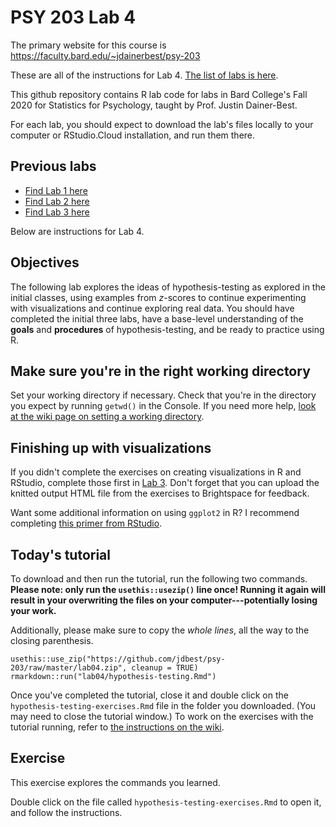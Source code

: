 # PSY 203 Lab 4

The primary website for this course is <https://faculty.bard.edu/~jdainerbest/psy-203>

These are all of the instructions for Lab 4. [The list of labs is here](../../.).

This github repository contains R lab code for labs in Bard College's Fall 2020 for Statistics for Psychology, taught by Prof. Justin Dainer-Best. 

For each lab, you should expect to download the lab's files locally to your computer or RStudio.Cloud installation, and run them there. 

## Previous labs

* [Find Lab 1 here](./01-lab-instructions.md)
* [Find Lab 2 here](./02-lab-instructions.md)
* [Find Lab 3 here](./03-lab-instructions.md)

Below are instructions for Lab 4.

## Objectives

The following lab explores the ideas of hypothesis-testing as explored in the initial classes, using examples from *z*-scores to continue experimenting with visualizations and continue exploring real data. You should have completed the initial three labs, have a base-level understanding of the **goals** and **procedures** of hypothesis-testing, and be ready to practice using R. 

## Make sure you're in the right working directory

Set your working directory if necessary. Check that you're in the directory you expect by running `getwd()` in the Console. If you need more help, [look at the wiki page on setting a working directory](../../wiki/setting-a-working-directory). 

## Finishing up with visualizations

If you didn't complete the exercises on creating visualizations in R and RStudio, complete those first in [Lab 3](./03-lab-instructions.md). Don't forget that you can upload the knitted output HTML file from the exercises to Brightspace for feedback. 

Want some additional information on using `ggplot2` in R? I recommend completing [this primer from RStudio](https://rstudio.cloud/learn/primers/1.1). 

## Today's tutorial

To download and then run the tutorial, run the following two commands. **Please note: only run the `usethis::usezip()` line once! Running it again will result in your overwriting the files on your computer---potentially losing your work.**

Additionally, please make sure to copy the *whole lines*, all the way to the closing parenthesis.

```
usethis::use_zip("https://github.com/jdbest/psy-203/raw/master/lab04.zip", cleanup = TRUE)
rmarkdown::run("lab04/hypothesis-testing.Rmd")
```

Once you've completed the tutorial, close it and double click on the `hypothesis-testing-exercises.Rmd` file in the folder you downloaded. (You may need to close the tutorial window.) To work on the exercises with the tutorial running, refer to [the instructions on the wiki](../../wiki/Run-a-tutorial-and-exercise-simultaneously).

## Exercise

This exercise explores the commands you learned. 

Double click on the file called `hypothesis-testing-exercises.Rmd` to open it, and follow the instructions. 